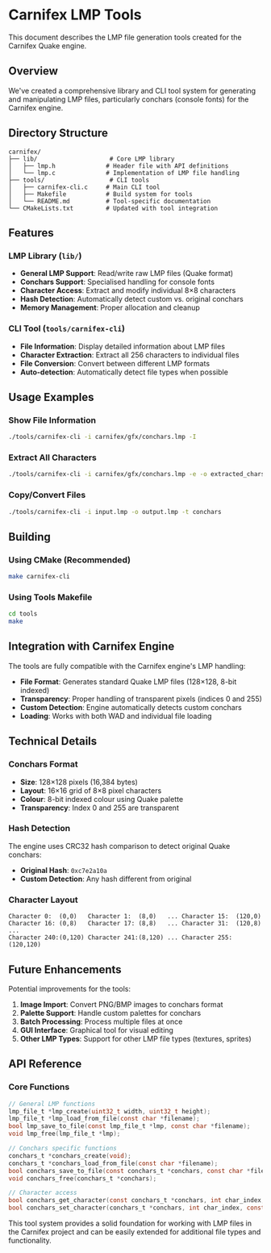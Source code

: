 # Carnifex LMP Tools

This document describes the LMP file generation tools created for the Carnifex Quake engine.

## Overview

We've created a comprehensive library and CLI tool system for generating and manipulating LMP files, particularly conchars (console fonts) for the Carnifex engine.

## Directory Structure

```
carnifex/
├── lib/                    # Core LMP library
│   ├── lmp.h              # Header file with API definitions
│   └── lmp.c              # Implementation of LMP file handling
├── tools/                  # CLI tools
│   ├── carnifex-cli.c     # Main CLI tool
│   ├── Makefile           # Build system for tools
│   └── README.md          # Tool-specific documentation
└── CMakeLists.txt         # Updated with tool integration
```

## Features

### LMP Library (`lib/`)

- **General LMP Support**: Read/write raw LMP files (Quake format)
- **Conchars Support**: Specialised handling for console fonts
- **Character Access**: Extract and modify individual 8×8 characters
- **Hash Detection**: Automatically detect custom vs. original conchars
- **Memory Management**: Proper allocation and cleanup

### CLI Tool (`tools/carnifex-cli`)

- **File Information**: Display detailed information about LMP files
- **Character Extraction**: Extract all 256 characters to individual files
- **File Conversion**: Convert between different LMP formats
- **Auto-detection**: Automatically detect file types when possible

## Usage Examples

### Show File Information
```bash
./tools/carnifex-cli -i carnifex/gfx/conchars.lmp -I
```

### Extract All Characters
```bash
./tools/carnifex-cli -i carnifex/gfx/conchars.lmp -e -o extracted_chars/
```

### Copy/Convert Files
```bash
./tools/carnifex-cli -i input.lmp -o output.lmp -t conchars
```

## Building

### Using CMake (Recommended)
```bash
make carnifex-cli
```

### Using Tools Makefile
```bash
cd tools
make
```

## Integration with Carnifex Engine

The tools are fully compatible with the Carnifex engine's LMP handling:

- **File Format**: Generates standard Quake LMP files (128×128, 8-bit indexed)
- **Transparency**: Proper handling of transparent pixels (indices 0 and 255)
- **Custom Detection**: Engine automatically detects custom conchars
- **Loading**: Works with both WAD and individual file loading

## Technical Details

### Conchars Format
- **Size**: 128×128 pixels (16,384 bytes)
- **Layout**: 16×16 grid of 8×8 pixel characters
- **Colour**: 8-bit indexed colour using Quake palette
- **Transparency**: Index 0 and 255 are transparent

### Hash Detection
The engine uses CRC32 hash comparison to detect original Quake conchars:
- **Original Hash**: `0xc7e2a10a`
- **Custom Detection**: Any hash different from original

### Character Layout
```
Character 0:  (0,0)   Character 1:  (8,0)   ... Character 15:  (120,0)
Character 16: (0,8)   Character 17: (8,8)   ... Character 31:  (120,8)
...
Character 240:(0,120) Character 241:(8,120) ... Character 255: (120,120)
```

## Future Enhancements

Potential improvements for the tools:

1. **Image Import**: Convert PNG/BMP images to conchars format
2. **Palette Support**: Handle custom palettes for conchars
3. **Batch Processing**: Process multiple files at once
4. **GUI Interface**: Graphical tool for visual editing
5. **Other LMP Types**: Support for other LMP file types (textures, sprites)

## API Reference

### Core Functions

```c
// General LMP functions
lmp_file_t *lmp_create(uint32_t width, uint32_t height);
lmp_file_t *lmp_load_from_file(const char *filename);
bool lmp_save_to_file(const lmp_file_t *lmp, const char *filename);
void lmp_free(lmp_file_t *lmp);

// Conchars specific functions
conchars_t *conchars_create(void);
conchars_t *conchars_load_from_file(const char *filename);
bool conchars_save_to_file(const conchars_t *conchars, const char *filename);
void conchars_free(conchars_t *conchars);

// Character access
bool conchars_get_character(const conchars_t *conchars, int char_index, uint8_t *dest);
bool conchars_set_character(conchars_t *conchars, int char_index, const uint8_t *src);
```

This tool system provides a solid foundation for working with LMP files in the Carnifex project and can be easily extended for additional file types and functionality.
